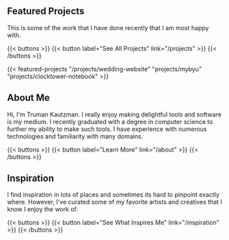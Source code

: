 ## Featured Projects
This is some of the work that I have done recently that I am most happy with.

{{< buttons >}}
    {{< button label="See All Projects" link="/projects" >}}
{{< /buttons >}}

{{< featured-projects "/projects/wedding-website" "projects/mybyu" "projects/clocktower-notebook" >}}

## About Me
Hi, I'm Truman Kautzman. I really enjoy making delightful tools and software is my medium. I recently graduated with a degree in computer science to further my ability to make such tools. I have experience with numerous technologies and familiarity with many domains.

{{< buttons >}}
    {{< button label="Learn More" link="/about" >}}
{{< /buttons >}}

## Inspiration
I find inspiration in lots of places and sometimes its hard to pinpoint exactly where. However, I've curated some of my favorite artists and creatives that I know I enjoy the work of.

{{< buttons >}}
    {{< button label="See What Inspires Me" link="/inspiration" >}}
{{< /buttons >}}